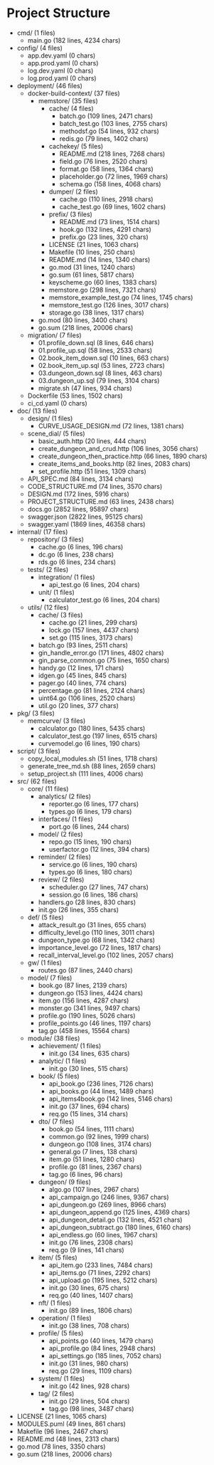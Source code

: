 # Project Structure
- cmd/ (1 files)
  - main.go (182 lines, 4234 chars)
- config/ (4 files)
  - app.dev.yaml (0 chars)
  - app.prod.yaml (0 chars)
  - log.dev.yaml (0 chars)
  - log.prod.yaml (0 chars)
- deployment/ (46 files)
  - docker-build-context/ (37 files)
    - memstore/ (35 files)
      - cache/ (4 files)
        - batch.go (109 lines, 2471 chars)
        - batch_test.go (103 lines, 2755 chars)
        - methodsf.go (54 lines, 932 chars)
        - redis.go (79 lines, 1402 chars)
      - cachekey/ (5 files)
        - README.md (218 lines, 7268 chars)
        - field.go (76 lines, 2520 chars)
        - format.go (58 lines, 1364 chars)
        - placeholder.go (72 lines, 1969 chars)
        - schema.go (158 lines, 4068 chars)
      - dumper/ (2 files)
        - cache.go (110 lines, 2918 chars)
        - cache_test.go (69 lines, 1602 chars)
      - prefix/ (3 files)
        - README.md (73 lines, 1514 chars)
        - hook.go (132 lines, 4291 chars)
        - prefix.go (23 lines, 320 chars)
      - LICENSE (21 lines, 1063 chars)
      - Makefile (10 lines, 250 chars)
      - README.md (14 lines, 1340 chars)
      - go.mod (31 lines, 1240 chars)
      - go.sum (61 lines, 5817 chars)
      - keyscheme.go (60 lines, 1383 chars)
      - memstore.go (298 lines, 7321 chars)
      - memstore_example_test.go (74 lines, 1745 chars)
      - memstore_test.go (126 lines, 3017 chars)
      - storage.go (38 lines, 1317 chars)
    - go.mod (80 lines, 3400 chars)
    - go.sum (218 lines, 20006 chars)
  - migration/ (7 files)
    - 01.profile_down.sql (8 lines, 646 chars)
    - 01.profile_up.sql (58 lines, 2533 chars)
    - 02.book_item_down.sql (10 lines, 663 chars)
    - 02.book_item_up.sql (53 lines, 2723 chars)
    - 03.dungeon_down.sql (8 lines, 463 chars)
    - 03.dungeon_up.sql (79 lines, 3104 chars)
    - migrate.sh (47 lines, 934 chars)
  - Dockerfile (53 lines, 1502 chars)
  - ci_cd.yaml (0 chars)
- doc/ (13 files)
  - design/ (1 files)
    - CURVE_USAGE_DESIGN.md (72 lines, 1381 chars)
  - scene_dial/ (5 files)
    - basic_auth.http (20 lines, 444 chars)
    - create_dungeon_and_crud.http (106 lines, 3056 chars)
    - create_dungeon_then_practice.http (66 lines, 1890 chars)
    - create_items_and_books.http (82 lines, 2083 chars)
    - set_profile.http (51 lines, 1309 chars)
  - API_SPEC.md (84 lines, 3134 chars)
  - CODE_STRUCTURE.md (74 lines, 3570 chars)
  - DESIGN.md (172 lines, 5916 chars)
  - PROJECT_STRUCTURE.md (63 lines, 2438 chars)
  - docs.go (2852 lines, 95897 chars)
  - swagger.json (2822 lines, 95125 chars)
  - swagger.yaml (1869 lines, 46358 chars)
- internal/ (17 files)
  - repository/ (3 files)
    - cache.go (6 lines, 196 chars)
    - dc.go (6 lines, 238 chars)
    - rds.go (6 lines, 234 chars)
  - tests/ (2 files)
    - integration/ (1 files)
      - api_test.go (6 lines, 204 chars)
    - unit/ (1 files)
      - calculator_test.go (6 lines, 204 chars)
  - utils/ (12 files)
    - cache/ (3 files)
      - cache.go (21 lines, 299 chars)
      - lock.go (157 lines, 4437 chars)
      - set.go (115 lines, 3173 chars)
    - batch.go (93 lines, 2511 chars)
    - gin_handle_error.go (171 lines, 4802 chars)
    - gin_parse_common.go (75 lines, 1650 chars)
    - handy.go (12 lines, 171 chars)
    - idgen.go (45 lines, 845 chars)
    - pager.go (40 lines, 774 chars)
    - percentage.go (81 lines, 2124 chars)
    - uint64.go (106 lines, 2520 chars)
    - util.go (20 lines, 377 chars)
- pkg/ (3 files)
  - memcurve/ (3 files)
    - calculator.go (180 lines, 5435 chars)
    - calculator_test.go (197 lines, 6515 chars)
    - curvemodel.go (6 lines, 190 chars)
- script/ (3 files)
  - copy_local_modules.sh (51 lines, 1718 chars)
  - generate_tree_md.sh (88 lines, 2659 chars)
  - setup_project.sh (111 lines, 4006 chars)
- src/ (62 files)
  - core/ (11 files)
    - analytics/ (2 files)
      - reporter.go (6 lines, 177 chars)
      - types.go (6 lines, 179 chars)
    - interfaces/ (1 files)
      - port.go (6 lines, 244 chars)
    - model/ (2 files)
      - repo.go (15 lines, 190 chars)
      - userfactor.go (12 lines, 394 chars)
    - reminder/ (2 files)
      - service.go (6 lines, 190 chars)
      - types.go (6 lines, 180 chars)
    - review/ (2 files)
      - scheduler.go (27 lines, 747 chars)
      - session.go (6 lines, 186 chars)
    - handlers.go (28 lines, 830 chars)
    - init.go (26 lines, 355 chars)
  - def/ (5 files)
    - attack_result.go (31 lines, 655 chars)
    - difficulty_level.go (110 lines, 3011 chars)
    - dungeon_type.go (68 lines, 1342 chars)
    - importance_level.go (72 lines, 1817 chars)
    - recall_interval_level.go (102 lines, 2057 chars)
  - gw/ (1 files)
    - routes.go (87 lines, 2440 chars)
  - model/ (7 files)
    - book.go (87 lines, 2139 chars)
    - dungeon.go (153 lines, 4424 chars)
    - item.go (156 lines, 4287 chars)
    - monster.go (341 lines, 9497 chars)
    - profile.go (190 lines, 5026 chars)
    - profile_points.go (46 lines, 1197 chars)
    - tag.go (458 lines, 15564 chars)
  - module/ (38 files)
    - achievement/ (1 files)
      - init.go (34 lines, 635 chars)
    - analytic/ (1 files)
      - init.go (30 lines, 515 chars)
    - book/ (5 files)
      - api_book.go (236 lines, 7126 chars)
      - api_books.go (44 lines, 1489 chars)
      - api_items4book.go (142 lines, 5146 chars)
      - init.go (37 lines, 694 chars)
      - req.go (15 lines, 314 chars)
    - dto/ (7 files)
      - book.go (54 lines, 1111 chars)
      - common.go (92 lines, 1999 chars)
      - dungeon.go (108 lines, 3174 chars)
      - general.go (7 lines, 138 chars)
      - item.go (51 lines, 1280 chars)
      - profile.go (81 lines, 2367 chars)
      - tag.go (6 lines, 96 chars)
    - dungeon/ (9 files)
      - algo.go (107 lines, 2967 chars)
      - api_campaign.go (246 lines, 9367 chars)
      - api_dungeon.go (269 lines, 8966 chars)
      - api_dungeon_append.go (125 lines, 4369 chars)
      - api_dungeon_detail.go (132 lines, 4521 chars)
      - api_dungeon_subtract.go (180 lines, 6160 chars)
      - api_endless.go (60 lines, 1967 chars)
      - init.go (76 lines, 2308 chars)
      - req.go (9 lines, 141 chars)
    - item/ (5 files)
      - api_item.go (233 lines, 7484 chars)
      - api_items.go (71 lines, 2292 chars)
      - api_upload.go (195 lines, 5212 chars)
      - init.go (30 lines, 675 chars)
      - req.go (40 lines, 1407 chars)
    - nft/ (1 files)
      - init.go (89 lines, 1806 chars)
    - operation/ (1 files)
      - init.go (38 lines, 708 chars)
    - profile/ (5 files)
      - api_points.go (40 lines, 1479 chars)
      - api_profile.go (84 lines, 2948 chars)
      - api_settings.go (185 lines, 7052 chars)
      - init.go (31 lines, 980 chars)
      - req.go (29 lines, 1109 chars)
    - system/ (1 files)
      - init.go (42 lines, 928 chars)
    - tag/ (2 files)
      - init.go (29 lines, 504 chars)
      - tag.go (98 lines, 3487 chars)
- LICENSE (21 lines, 1065 chars)
- MODULES.puml (49 lines, 861 chars)
- Makefile (96 lines, 2467 chars)
- README.md (48 lines, 2313 chars)
- go.mod (78 lines, 3350 chars)
- go.sum (218 lines, 20006 chars)
